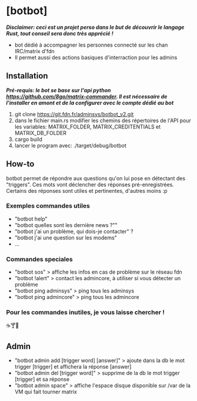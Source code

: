 # [botbot]
***Disclaimer: ceci est un projet perso dans le but de découvrir le langage Rust, tout conseil sera donc très apprécié !***
* bot dédié à accompagner les personnes connecté sur les chan IRC/matrix d'fdn
* Il permet aussi des actions basiques d'interraction pour les admins

## Installation
***Pré-requis: le bot se base sur l'api python https://github.com/8go/matrix-commander. Il est nécessaire de l'installer en amont et de la configurer avec le compte dédié au bot***

1. git clone https://git.fdn.fr/adminsys/botbot_v2.git
2. dans le fichier main.rs modifier les chemins des répertoires de l'API pour les variables: MATRIX_FOLDER, MATRIX_CREDITENTIALS et MATRIX_DB_FOLDER
3. cargo build
4. lancer le program avec: ./target/debug/botbot

## How-to
botbot permet de répondre aux questions qu'on lui pose en détectant des "triggers". Ces mots vont déclencher des réponses pré-enregistrées. Certains des réponses sont utiles et pertinentes, d'autres moins :p

### Exemples commandes utiles
* "botbot help"
* "botbot quelles sont les dernière news ?""
* "botbot j'ai un problème, qui dois-je contacter" ?
* "botbot j'ai une question sur les modems"
* ...

### Commandes speciales
* "botbot sos" > affiche les infos en cas de problème sur le réseau fdn
* "botbot !alert" > contact les admincore, à utiliser si vous détecter un problème
* "botbot ping adminsys" > ping tous les adminsys
* "botbot ping admincore" > ping tous les admincore

### Pour les commandes inutiles, je vous laisse chercher !
☕🍸🍺

## Admin
* "botbot admin add [trigger word] [answer]" > ajoute dans la db le mot trigger [trigger] et affichera la réponse [answer]
* "botbot admin del [trigger word]" > supprime de la db le mot trigger [trigger] et sa réponse
* "botbot admin space" > affiche l'espace disque disponible sur /var de la VM qui fait tourner matrix
